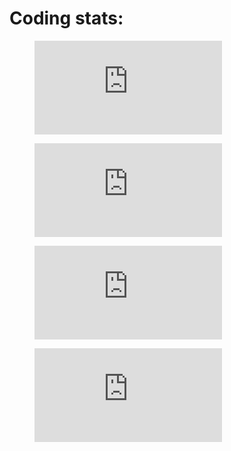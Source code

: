 # Coding stats:

<figure><embed src="https://wakatime.com/share/@fbbdef3a-da9b-4b50-954e-ddb22728438e/feab55be-c35e-4694-94a1-730f596b3749.svg"></embed></figure>
<figure><embed src="https://wakatime.com/share/@fbbdef3a-da9b-4b50-954e-ddb22728438e/0abb7dae-3188-462c-92cc-f8c40b0028ea.svg"></embed></figure>
<figure><embed src="https://wakatime.com/share/@fbbdef3a-da9b-4b50-954e-ddb22728438e/37772ec4-76b5-4d4d-bd8d-49e638138255.svg"></embed></figure>
<figure><embed src="https://wakatime.com/share/@fbbdef3a-da9b-4b50-954e-ddb22728438e/03bad35b-a735-47c6-8cb2-90bdebcaf06d.svg"></embed></figure>
